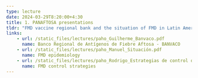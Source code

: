 ```yaml
---
type: lecture
date: 2024-03-29T8:20:00+4:30
title: 1. PANAFTOSA presentations
tldr: "FMD vaccine regional bank and the situation of FMD in Latin America"
links: 
    - url: /static_files/lectures/paho_Guilherme_Banvaco.pdf
      name: Banco Regional de Antígenos de Fiebre Aftosa - BANVACO
    - url: /static_files/lectures/paho_Manuel_Situación.pdf
      name: FMD epidemiology
    - url: /static_files/lectures/paho_Rodrigo_Estrategias de control de brote FA.pptx
      name: FMD control strategies
---
```

